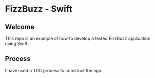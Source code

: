 # FizzBuzz - Swift

## Welcome

This repo is an example of how to develop a tested FizzBuzz application using Swift. 

## Process 

I have used a TDD process to construct the app. 
